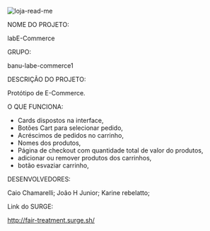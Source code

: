 ![loja-read-me](https://user-images.githubusercontent.com/80927197/135696832-94aa5d3e-b6a2-46a4-b980-da79b5065134.png)


NOME DO PROJETO:

labE-Commerce

GRUPO:

banu-labe-commerce1

DESCRIÇÃO DO PROJETO:

Protótipo de E-Commerce.

O QUE FUNCIONA:

- Cards dispostos na interface,
- Botões Cart para selecionar pedido,
- Acréscimos de pedidos no carrinho,
- Nomes dos produtos,
- Página de checkout com quantidade total de valor do produtos,
- adicionar ou remover produtos dos carrinhos,
- botão esvaziar carrinho,


DESENVOLVEDORES:

Caio Chamarelli; 
João H Junior; 
Karine rebelatto; 


Link do SURGE:

http://fair-treatment.surge.sh/
